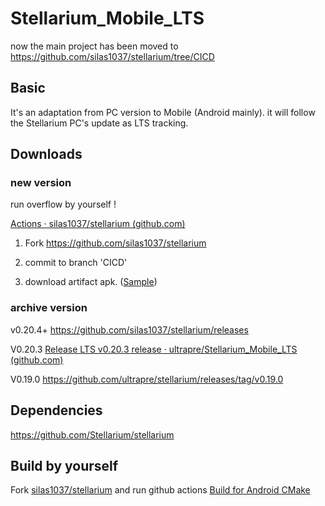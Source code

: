 # Stellarium_Mobile_LTS

now the main project has been moved to https://github.com/silas1037/stellarium/tree/CICD

## Basic

It's an adaptation from PC version to Mobile (Android mainly). it will follow the Stellarium PC's update as LTS tracking.

## Downloads

### new version

run overflow by yourself !

[Actions · silas1037/stellarium (github.com)](https://github.com/silas1037/stellarium/actions?query=workflow%3A"Build+for+Android+CMake")

1. Fork https://github.com/silas1037/stellarium

2. commit to branch 'CICD'

3. download artifact apk. ([Sample](https://github.com/silas1037/stellarium/actions/runs/435457642))

### archive version

v0.20.4+ https://github.com/silas1037/stellarium/releases

V0.20.3 [Release LTS v0.20.3 release · ultrapre/Stellarium_Mobile_LTS (github.com)](https://github.com/ultrapre/Stellarium_Mobile_LTS/releases/tag/v0.20.3)

V0.19.0 https://github.com/ultrapre/stellarium/releases/tag/v0.19.0

## Dependencies

https://github.com/Stellarium/stellarium

## Build by yourself

Fork [silas1037/stellarium](https://github.com/silas1037/stellarium) and run github actions [Build for Android CMake](https://github.com/silas1037/stellarium/actions?query=workflow%3A"Build+for+Android+CMake")

